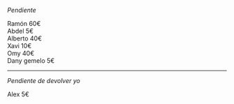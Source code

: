 _Pendiente_  
  
Ramón 60€  
Abdel 5€  
Alberto 40€  
Xavi 10€  
Omy 40€  
Dany gemelo 5€

---

_Pendiente de devolver yo_

Alex 5€